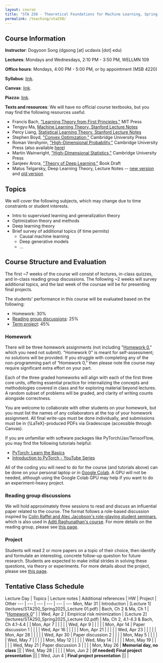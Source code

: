 ```yaml
---
layout: course
title: "STA 250 - Theoretical Foundations for Machine Learning, Spring 2025"
permalink: /teaching/sta250/
---
```


## Course Information

**Instructor**: Dogyoon Song (dgsong [at] ucdavis [dot] edu)


**Lectures**: Mondays and Wednesdays, 2:10 PM - 3:50 PM, WELLMN 109


**Office hours**: Mondays, 4:00 PM - 5:00 PM, or by appointment (MSB 4220)


**Syllabus**: [link](files/STA250_Spring2025_Syllabus.pdf).


**Canvas**: [link](https://canvas.ucdavis.edu/courses/995531).


**Piazza**: [link](https://piazza.com/ucdavis/spring2025/sta250sq2025/home).


**Texts and resources**: We will have no official course textbooks, but you may find the following resources useful.
* Francis Bach, ["Learning Theory from First Principles,"](https://www.di.ens.fr/~fbach/ltfp_book.pdf) MIT Press
* Tengyu Ma, [Machine Learning Theory, Stanford Lecture Notes](https://docs.google.com/viewer?url=https://raw.githubusercontent.com/tengyuma/cs229m_notes/main/master.pdf)
* Percy Liang, [Statistical Learning Theory, Stanford Lecture Notes](https://web.stanford.edu/class/cs229t/notes.pdf)
* Stephen Boyd, ["Convex Optimization,"](https://stanford.edu/~boyd/cvxbook/) Cambridge University Press
* Roman Vershynin, ["High-Dimensional Probability,"](https://www.cambridge.org/core/books/highdimensional-probability/797C466DA29743D2C8213493BD2D2102) Cambridge University Press (also available [here](https://www.math.uci.edu/~rvershyn/papers/HDP-book/HDP-book.html))
* Martin Wainwright, ["High-Dimensional Statistics,"](https://www.cambridge.org/core/books/highdimensional-statistics/8A91ECEEC38F46DAB53E9FF8757C7A4E) Cambridge University Press
* Sanjeev Arora, ["Theory of Deep Learning,"](https://www.cs.princeton.edu/%7Earora/TheoryDL.pdf) Book Draft
* Matus Telgarsky, Deep Learning Theory, Lecture Notes -- [new version](https://mjt.cs.illinois.edu/dlt/two.pdf) and [old version](https://mjt.cs.illinois.edu/dlt/index.pdf)



## Topics
We will cover the following subjects, which may change due to time constraints or student interests.
* Intro to supervised learning and generalization theory
* Optimization theory and methods
* Deep learning theory
* Brief survey of additional topics (if time permits)
  - Causal machine learning
  - Deep generative models
  - ...


## Course Structure and Evaluation
The first ~7 weeks of the course will consist of lectures, in-class quizzes, and in-class reading group discussions. The following ~2 weeks will survey additional topics, and the last week of the coursae will be for presenting final projects.

The students' performance in this course will be evaluated based on the following:
* Homework: 30%
* [Reading group discussions](/teaching/sta250/paper-reading/): 25%
* [Term project](/teaching/sta250/project/): 45%

### Homework
There will be three homework assignments (not including "[Homework 0](homework/STA250_Spring2025_Homework0.pdf)," which you need not submit). 
"Homework 0" is meant for self-assessment; no solutions will be provided. 
If you struggle with completing any of the non-programming part of “Homework 0,” then please note the course may require significant extra effort on your part.

Each of the three graded homeworks will align with each of the first three core units, offering essential practice for internalizing the concepts and methodologies covered in class and for exploring material beyond lectures. 
A random subset of problems will be graded, and clarity of writing counts alongside correctness. 

You are welcome to collaborate with other students on your homework, but you must list the names of any collaborators at the top of your homework assignment. 
All final write-ups must be done individually, and submissions must be in {\LaTeX}-produced PDFs via Gradescope (accessible through Canvas).

If you are unfamiliar with software packages like PyTorch/Jax/TensorFlow, you may find the following tutorials helpful:
* [PyTorch: Learn the Basics](https://pytorch.org/tutorials/beginner/basics/intro.html)
* [Introduction to PyTorch - YouTube Series](https://pytorch.org/tutorials/beginner/introyt/introyt_index.html)

All of the coding you will need to do for the course (and tutorials above) can be done on your personal laptop or in [Google Colab](ttps://colab.research.google.com/?utm_source=scs-index). 
A GPU will not be needed, although using the Google Colab GPU may help if you want to do an experiment-heavy project.

### Reading group discussions
We will hold approximately three sessions to read and discuss an influential paper related to the course. 
The format follows a role-based discussion inspired by [Colin Raffel and Alec Jacobson's role-playing student seminars](https://www.cs.toronto.edu/~jacobson/images/role-playing-paper-reading-seminars.pdf), which is also used in [Aditi Raghunathan's course](https://www.cs.cmu.edu/~aditirag/teaching/15-789F24.html). For more details on the reading group, please see [this page](/teaching/sta250/paper-reading/).

### Project
Students will read 2 or more papers on a topic of their choice, then identify and formulate an interesting, concrete follow-up question for future research. 
Students are expected to make initial strides in solving these questions, via theory or experiments. For more details about the project, please see [this page](/teaching/sta250/project/).


## Tentative Class Schedule


Lecture Day | Topics | Lecture notes | Additional references  | HW | Project | Other 
--- | --- | --- | --- | --- | --- 
Mon, Mar 31 | Introduction | [Lecture 1](lectures/STA250_Spring2025_Lecture 01.pdf) | Bach, Ch 2 & Ma, Ch 1 | "[Homework 0](homework/STA250_Spring2025_Homework0.pdf)" | |
Wed, Apr 2 | Empirical risk minimization | [Lecture 2](lectures/STA250_Spring2025_Lecture 02.pdf) | Ma, Ch 2, 4.1-4.3 & Bach, Ch 4.1-4.4  | | 
Mon, Apr 7 | | | | |
Wed, Apr 9 | | | | |
Mon, Apr 14 | Paper discussion 1 | | | |
Wed, Apr 16 | | | | | 
Mon, Apr 21 | | | | |
Wed, Apr 23 | | | | |
Mon, Apr 28 | | | | |
Wed, Apr 30 | Paper discussion 2  | | | |
Mon, May 5 | | | | | 
Wed, May 7 | | | | |
Mon, May 12 | | | | |
Wed, May 14 | | | | |
Mon, May 19 | | | | |
Wed, May 21 | Paper discussion 3 | | | | 
Mon, May 26 | **Memorial day, no class** ||| |
Wed, May 28 | | | | |
Mon, Jun 2 | **(if needed) Final project presentation** ||| |
Wed, Jun 4 | **Final project presentation** ||| |
